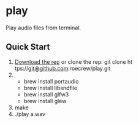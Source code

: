 # play
Play audio files from terminal.


## Quick Start

1. [Download the rep](https://github.com/roecrew/play/archive/master.zip) or clone the rep: git clone ht&#8203;tps://git@github.com:roecrew/play.git
2. * brew install portaudio
   * brew install libsndfile
   * brew install glfw3
   * brew install glew
3. make
4. ./play a.wav
